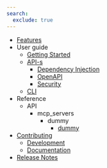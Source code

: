 ```yaml
---
search:
  exclude: true
---
```

- [Features](features.md)
- User guide
    - [Getting Started](user-guide/getting-started/index.md)
    - [API-s](user-guide/api/index.md)
        - [Dependency Injection](user-guide/api/dependency_injection/index.md)
        - [OpenAPI](user-guide/api/openapi/index.md)
        - [Security](user-guide/api/security.md)
    - [CLI](user-guide/cli/index.md)
- Reference
    - API
        - mcp_servers
            - dummy
                - [dummy](api/mcp_servers/dummy/dummy.md)
- [Contributing](contributing/index.md)
    - [Development](contributing/CONTRIBUTING.md)
    - [Documentation](contributing/docs.md)
- [Release Notes](release.md)